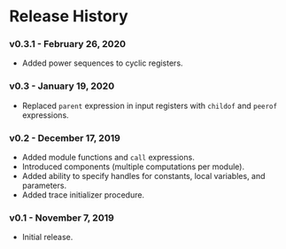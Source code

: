 # Release History

### v0.3.1 - February 26, 2020

* Added power sequences to cyclic registers.

### v0.3 - January 19, 2020

* Replaced `parent` expression in input registers with `childof` and `peerof` expressions.

### v0.2 - December 17, 2019

* Added module functions and `call` expressions.
* Introduced components (multiple computations per module).
* Added ability to specify handles for constants, local variables, and parameters.
* Added trace initializer procedure.

### v0.1 - November 7, 2019

* Initial release.
